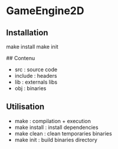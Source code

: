# GameEngine2D

## Installation

make install 
make init

## Contenu

* src : source code
* include : headers
* lib : externals libs
* obj : binaries

## Utilisation

* make : compilation + execution
* make install : install dependencies
* make clean : clean temporaries binaries
* make init : build binaries directory
